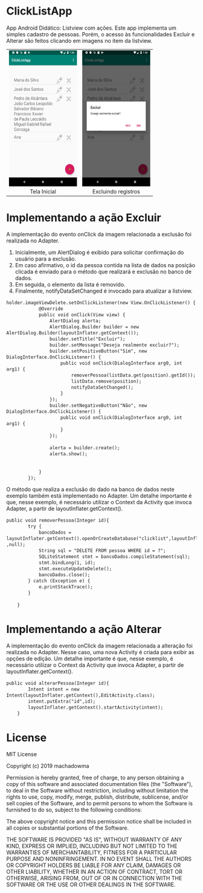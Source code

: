 # ClickListApp
App Android Didático: Listview com ações. Este app implementa um simples cadastro de pessoas. Porém, o acesso às funcionalidades Excluir e Alterar são feitos clicando em imagens no item da listview.

<table>
<tr align=center>
<td><img src="https://github.com/machadowma/ClickListApp/blob/master/main.png" align="left" height="360" width="180" ></td>
<td><img src="https://github.com/machadowma/ClickListApp/blob/master/delete.png" align="left" height="360" width="180" ></td>
</tr>
<tr align=center>
<td>Tela Inicial</td>
<td>Excluindo registros</td>
</tr>
</table>

# Implementando a ação Excluir
A implementação do evento onClick da imagem relacionada a exclusão foi realizada no Adapter.
1. Inicialmente, um AlertDialog é exibido para solicitar confirmação do usuário para a exclusão.
2. Em caso afirmativo, o id da pessoa contida na lista de dados na posição clicada é enviado para o método que realizará e exclusão no banco de dados.
3. Em seguida, o elemento da lista é removido.
4. Finalmente, notifyDataSetChanged é invocado para atualizar a listview.
```
holder.imageViewDelete.setOnClickListener(new View.OnClickListener() {
            @Override
            public void onClick(View view) {
                AlertDialog alerta;
                AlertDialog.Builder builder = new AlertDialog.Builder(layoutInflater.getContext());
                builder.setTitle("Excluir");
                builder.setMessage("Deseja realmente excluir?");
                builder.setPositiveButton("Sim", new DialogInterface.OnClickListener() {
                    public void onClick(DialogInterface arg0, int arg1) {
                        removerPessoa(listData.get(position).getId());
                        listData.remove(position);
                        notifyDataSetChanged();
                    }
                });
                builder.setNegativeButton("Não", new DialogInterface.OnClickListener() {
                    public void onClick(DialogInterface arg0, int arg1) {
                    }
                });

                alerta = builder.create();
                alerta.show();


            }
        });
```
O método que realiza a exclusão do dado na banco de dados neste exemplo também está implementado no Adapter. 
Um detalhe importante é que, nesse exemplo, é necessário utilizar o Context da Activity que invoca Adapter, a partir de layoutInflater.getContext(). 
```
public void removerPessoa(Integer id){
        try {
            bancoDados = layoutInflater.getContext().openOrCreateDatabase("clicklist",layoutInflater.getContext().MODE_PRIVATE ,null);
            String sql = "DELETE FROM pessoa WHERE id = ?";
            SQLiteStatement stmt = bancoDados.compileStatement(sql);
            stmt.bindLong(1, id);
            stmt.executeUpdateDelete();
            bancoDados.close();
        } catch (Exception e) {
            e.printStackTrace();
        }

    }
```

# Implementando a ação Alterar
A implementação do evento onClick da imagem relacionada a alteração foi realizada no Adapter.
Nesse caso, uma nova Activity é criada para exibir as opções de edição.
Um detalhe importante é que, nesse exemplo, é necessário utilizar o Context da Activity que invoca Adapter, a partir de layoutInflater.getContext(). 
```
public void alterarPessoa(Integer id){
        Intent intent = new Intent(layoutInflater.getContext(),EditActivity.class);
        intent.putExtra("id",id);
        layoutInflater.getContext().startActivity(intent);
    }
```
   
# License
MIT License

Copyright (c) 2019 machadowma

Permission is hereby granted, free of charge, to any person obtaining a copy
of this software and associated documentation files (the "Software"), to deal
in the Software without restriction, including without limitation the rights
to use, copy, modify, merge, publish, distribute, sublicense, and/or sell
copies of the Software, and to permit persons to whom the Software is
furnished to do so, subject to the following conditions:

The above copyright notice and this permission notice shall be included in all
copies or substantial portions of the Software.

THE SOFTWARE IS PROVIDED "AS IS", WITHOUT WARRANTY OF ANY KIND, EXPRESS OR
IMPLIED, INCLUDING BUT NOT LIMITED TO THE WARRANTIES OF MERCHANTABILITY,
FITNESS FOR A PARTICULAR PURPOSE AND NONINFRINGEMENT. IN NO EVENT SHALL THE
AUTHORS OR COPYRIGHT HOLDERS BE LIABLE FOR ANY CLAIM, DAMAGES OR OTHER
LIABILITY, WHETHER IN AN ACTION OF CONTRACT, TORT OR OTHERWISE, ARISING FROM,
OUT OF OR IN CONNECTION WITH THE SOFTWARE OR THE USE OR OTHER DEALINGS IN THE
SOFTWARE.
